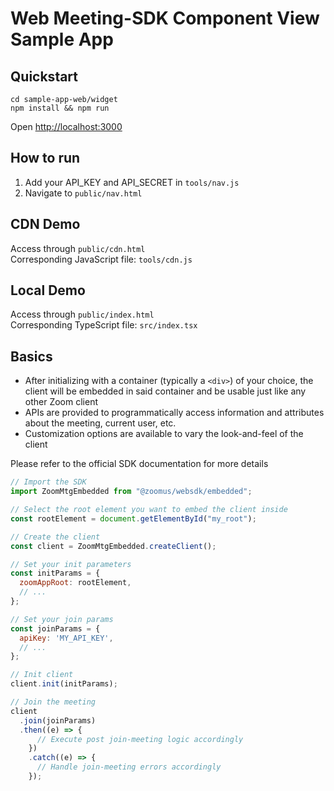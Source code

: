 # Web Meeting-SDK Component View Sample App
## Quickstart
```
cd sample-app-web/widget
npm install && npm run
```

Open [http://localhost:3000](http://localhost:3000)

## How to run
1. Add your API_KEY and API_SECRET in `tools/nav.js`
2. Navigate to `public/nav.html`

## CDN Demo
Access through `public/cdn.html`  
Corresponding JavaScript file: `tools/cdn.js`  

## Local Demo
Access through `public/index.html`  
Corresponding TypeScript file: `src/index.tsx`  

## Basics
* After initializing with a container (typically a `<div>`) of your choice, the client will be embedded in said container and be usable just like any other Zoom client
* APIs are provided to programmatically access information and attributes about the meeting, current user, etc.
* Customization options are available to vary the look-and-feel of the client

Please refer to the official SDK documentation for more details

```js
// Import the SDK
import ZoomMtgEmbedded from "@zoomus/websdk/embedded";

// Select the root element you want to embed the client inside
const rootElement = document.getElementById("my_root");

// Create the client
const client = ZoomMtgEmbedded.createClient();

// Set your init parameters
const initParams = {
  zoomAppRoot: rootElement,
  // ...
};

// Set your join params
const joinParams = {
  apiKey: 'MY_API_KEY',
  // ...
};

// Init client
client.init(initParams);

// Join the meeting
client
  .join(joinParams)
  .then((e) => {
      // Execute post join-meeting logic accordingly
    })
    .catch((e) => {
      // Handle join-meeting errors accordingly
    });

```

